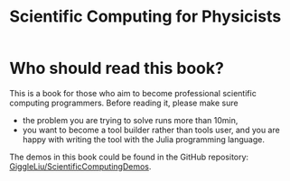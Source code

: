 # Scientific Computing for Physicists

```@index
```

# Who should read this book?

This is a book for those who aim to become professional scientific computing programmers. Before reading it, please make sure

* the problem you are trying to solve runs more than 10min,
* you want to become a tool builder rather than tools user, and you are happy with writing the tool with the Julia programming language.

The demos in this book could be found in the GitHub repository: [GiggleLiu/ScientificComputingDemos](https://github.com/GiggleLiu/ScientificComputingDemos).